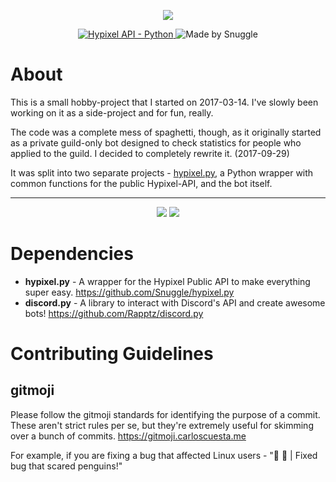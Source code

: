 <p align="center">
   <a href="https://sprinkly.net/hypixelbot" style="text-decoration: none">
      <img src="https://i.imgur.com/8MjYLF1.png">
   </a>
</p>
<p align="center">
    <a href="https://api.hypixel.net">
        <img src="https://img.shields.io/badge/Hypixel--API-python-brightgreen.svg?colorA=2d2306&colorB=705810"
             alt="Hypixel API - Python">
    </a>
    <a href="https://hypixel.net/player/Snuggle" style="text-decoration: none">
        <img src="https://img.shields.io/badge/Made%20by-Snuggle%20|%20Hypixel%20Moderator-brightgreen.svg?colorA=2d2306&colorB=705810"
             alt="Made by Snuggle">
    </a>
</p>

# About
This is a small hobby-project that I started on 2017-03-14. I've slowly been working on it as a side-project and for fun, really.

The code was a complete mess of spaghetti, though, as it originally started as a private guild-only bot designed to check statistics for people who applied to the guild. I decided to completely rewrite it. (2017-09-29)

It was split into two separate projects - [hypixel.py](https://github.com/Snuggle/hypixel.py), a Python wrapper with common functions for the public Hypixel-API, and the bot itself.
<hr>
<p align="center">
   <a href="https://sprinkly.net/hypixelbot" style="text-decoration: none">
      <img src="https://i.imgur.com/LHxqnNH.gif">
      <img src="https://i.imgur.com/wIpIuzB.png">
   </a>
</p>

# Dependencies
* **hypixel.py** - A wrapper for the Hypixel Public API to make everything super easy. https://github.com/Snuggle/hypixel.py
* **discord.py** - A library to interact with Discord's API and create awesome bots! https://github.com/Rapptz/discord.py


# Contributing Guidelines

## gitmoji

Please follow the gitmoji standards for identifying the purpose of a commit. These aren't strict rules per se, but they're extremely useful for skimming over a bunch of commits.
https://gitmoji.carloscuesta.me

For example, if you are fixing a bug that affected Linux users - "🐛 🐧 | Fixed bug that scared penguins!"
